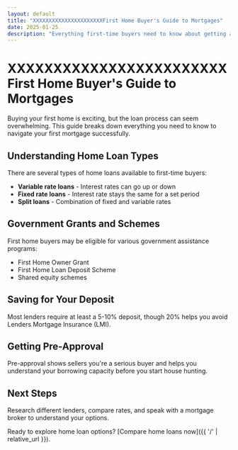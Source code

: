 ```yaml
---
layout: default
title: "XXXXXXXXXXXXXXXXXXXXXXFirst Home Buyer's Guide to Mortgages"
date: 2025-01-25
description: "Everything first-time buyers need to know about getting a home loan."
---
```


# XXXXXXXXXXXXXXXXXXXXXXXXFirst Home Buyer's Guide to Mortgages

Buying your first home is exciting, but the loan process can seem overwhelming. This guide breaks down everything you need to know to navigate your first mortgage successfully.

## Understanding Home Loan Types

There are several types of home loans available to first-time buyers:

- **Variable rate loans** - Interest rates can go up or down
- **Fixed rate loans** - Interest rate stays the same for a set period
- **Split loans** - Combination of fixed and variable rates

## Government Grants and Schemes

First home buyers may be eligible for various government assistance programs:

- First Home Owner Grant
- First Home Loan Deposit Scheme
- Shared equity schemes

## Saving for Your Deposit

Most lenders require at least a 5-10% deposit, though 20% helps you avoid Lenders Mortgage Insurance (LMI).

## Getting Pre-Approval

Pre-approval shows sellers you're a serious buyer and helps you understand your borrowing capacity before you start house hunting.

## Next Steps

Research different lenders, compare rates, and speak with a mortgage broker to understand your options.

Ready to explore home loan options? [Compare home loans now]({{ '/' | relative_url }}).
